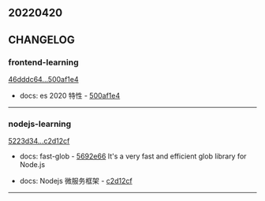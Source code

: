 ## 20220420

## CHANGELOG

### frontend-learning

[46dddc64...500af1e4](https://github.com/zhbhun/frontend-learning/compare/46dddc64...500af1e4)

* docs: es 2020 特性 - [500af1e4](https://github.com/zhbhun/frontend-learning/commit/500af1e4de30e20d755bce688c4ce5ff3dce3ebc)

---

### nodejs-learning

[5223d34...c2d12cf](https://github.com/zhbhun/nodejs-learning/compare/5223d34...c2d12cf)

* docs: fast-glob - [5692e66](https://github.com/zhbhun/nodejs-learning/commit/5692e66b9ef5d47230ef17b9814c0ff2a16485e7)
    It's a very fast and efficient glob library for Node.js
    

* docs: Nodejs 微服务框架 - [c2d12cf](https://github.com/zhbhun/nodejs-learning/commit/c2d12cf846cb3a227f157c0bd2c9859d5d5000d3)

---

